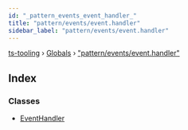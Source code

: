 ```yaml
---
id: "_pattern_events_event_handler_"
title: "pattern/events/event.handler"
sidebar_label: "pattern/events/event.handler"
---
```


[ts-tooling](../index.md) › [Globals](../globals.md) › ["pattern/events/event.handler"](_pattern_events_event_handler_.md)

## Index

### Classes

* [EventHandler](../classes/_pattern_events_event_handler_.eventhandler.md)
